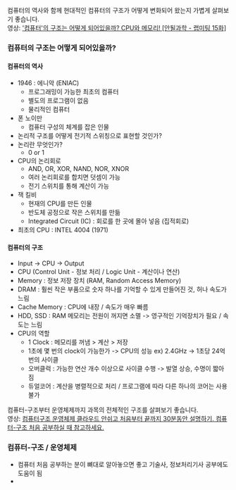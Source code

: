 컴퓨터의 역사와 함께 현대적인 컴퓨터의 구조가 어떻게 변화되어 왔는지 가볍게 살펴보기 좋습니다.  
영상: ['컴퓨터'의 구조는 어떻게 되어있을까? CPU와 메모리! [안될과학 - 랩미팅 15화]](https://youtu.be/SiC74U8aJbM)

### 컴퓨터의 구조는 어떻게 되어있을까?

#### 컴퓨터의 역사
- 1946 : 에니악 (ENIAC)
  - 프로그래밍이 가능한 최초의 컴퓨터
  - 별도의 프로그램이 없음
  - 물리적인 컴퓨터
- 폰 노이만
  - 컴퓨터 구성의 체계를 잡은 인물
- 논리적 구조를 어떻게 전기적 스위칭으로 표현할 것인가?
- 논리란 무엇인가?
  - 0 or 1
- CPU의 논리회로
  - AND, OR, XOR, NAND, NOR, XNOR
  - 여러 논리회로를 합치면 덧셈이 가능
  - 전기 스위치를 통해 계산이 가능
- 잭 킬비
  - 현재의 CPU를 만든 인물
  - 반도체 공정으로 작은 스위치를 만듦
  - Integrated Circuit (IC) : 회로를 한 곳에 몰아 넣음 (집적회로)
- 최초의 CPU : INTEL 4004 (1971)

#### 컴퓨터의 구조
- Input -> CPU -> Output
- CPU (Control Unit - 정보 처리 / Logic Unit - 계산이나 연산)
- Memory : 정보 저장 장치 (RAM, Random Access Memory)
- DRAM : 훨씬 작은 부품으로 숫자 하나를 기억할 수 있게 만들어진 것, 허나 속도가 느림
- Cache Memory : CPU에 내장 / 속도가 매우 빠름
- HDD, SSD : RAM 메모리는 전원이 꺼지면 소멸 -> 영구적인 기억장치가 필요 / 속도는 느림
- CPU의 역할
  - 1 Clock : 메모리를 꺼냄 > 계산 > 저장
  - 1초에 몇 번의 clock이 가능한가 -> CPU의 성능 ex) 2.4GHz -> 1초당 24억번의 사이클
  - 오버클럭 : 가능한 연산 개수 이상으로 사이클 수행 -> 발열 상승, 수명이 짧아짐
  - 듀얼코어 : 계산을 병렬적으로 처리 / 프로그램에 따라 다른 하나의 코어는 사용불가

컴퓨터-구조부터 운영체제까지 과목의 전체적인 구조를 살펴보기 좋습니다.  
영상: [컴퓨터구조 운영체제 클라우드 안쉬고 처음부터 끝까지 30분동안 설명하기. 컴퓨터-구조 처음 공부하실 때 참고하세요.](https://youtu.be/uMyKBYF48nY)

### 컴퓨터-구조 / 운영체제

- 컴퓨터 처음 공부하는 분이 뼈대로 알아놓으면 좋고 기술사, 정보처리기사 공부에도 도움이 됨
-